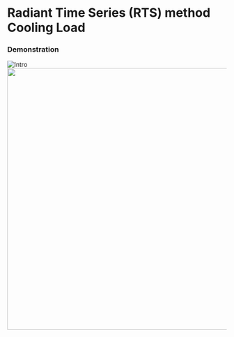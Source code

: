 # Radiant Time Series (RTS) method Cooling Load

<h3>Demonstration</h3>

![Intro](res/demo.gif)
<img src="res/demo.gif" width="600" />
